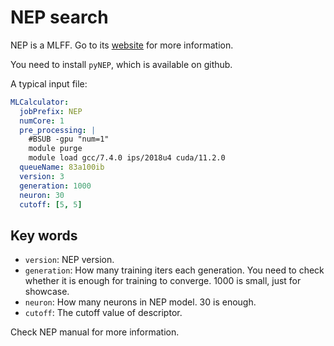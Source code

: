 # NEP search

NEP is a MLFF. Go to its [website](https://gpumd.org/) for more information.

You need to install `pyNEP`, which is available on github.

A typical input file:

```yaml
MLCalculator:
  jobPrefix: NEP
  numCore: 1
  pre_processing: |
    #BSUB -gpu "num=1" 
    module purge
    module load gcc/7.4.0 ips/2018u4 cuda/11.2.0
  queueName: 83a100ib
  version: 3
  generation: 1000
  neuron: 30
  cutoff: [5, 5]
```

## Key words

- `version`: NEP version.
- `generation`: How many training iters each generation. You need to check whether it is enough for training to converge. 1000 is small, just for showcase.
- `neuron`: How many neurons in NEP model. 30 is enough.
- `cutoff`: The cutoff value of descriptor.

Check NEP manual for more information.
